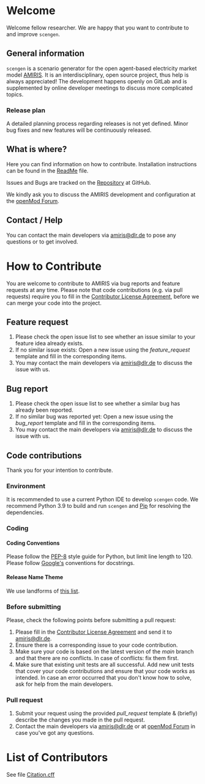<!-- SPDX-FileCopyrightText: 2023 German Aerospace Center <amiris@dlr.de>

SPDX-License-Identifier: CC0-1.0 -->

# Welcome
Welcome fellow researcher.
We are happy that you want to contribute to and improve `scengen`.

## General information
`scengen` is a scenario generator for the open agent-based electricity market model [AMIRIS](https://gitlab.com/dlr-ve/esy/amiris/amiris/-/wikis/home).
It is an interdisciplinary, open source project, thus help is always appreciated!
The development happens openly on GitLab and is supplemented by online developer meetings to discuss more complicated topics.

### Release plan
A detailed planning process regarding releases is not yet defined.
Minor bug fixes and new features will be continuously released.

## What is where?
Here you can find information on how to contribute.
Installation instructions can be found in the [ReadMe](README.md) file.

Issues and Bugs are tracked on the [Repository](https://github.com/FEAT-ML/scenario-generator/issues) at GitHub.

We kindly ask you to discuss the AMIRIS development and configuration at the [openMod Forum](https://forum.openmod.org/tag/amiris).

## Contact / Help
You can contact the main developers via [amiris@dlr.de](mailto:amiris@dlr.de) to pose any questions or to get involved.

# How to Contribute
You are welcome to contribute to AMIRIS via bug reports and feature requests at any time.
Please note that code contributions (e.g. via pull requests) require you to fill in the [Contributor License Agreement](CLA.md), before we can merge your code into the project.

## Feature request
1. Please check the open issue list to see whether an issue similar to your feature idea already exists.
2. If no similar issue exists: Open a new issue using the *feature_request* template and fill in the corresponding items.
3. You may contact the main developers via [amiris@dlr.de](mailto:amiris@dlr.de) to discuss the issue with us.

## Bug report
1. Please check the open issue list to see whether a similar bug has already been reported.
2. If no similar bug was reported yet: Open a new issue using the *bug_report* template and fill in the corresponding items.
3. You may contact the main developers via [amiris@dlr.de](mailto:amiris@dlr.de) to discuss the issue with us.

## Code contributions
Thank you for your intention to contribute.

### Environment
It is recommended to use a current Python IDE to develop `scengen` code.
We recommend Python 3.9 to build and run `scengen` and [Pip](https://pypi.org/) for resolving the dependencies.

### Coding
#### Coding Conventions
Please follow the [PEP-8](https://peps.python.org/pep-0008/) style guide for Python, but limit line length to 120.
Please follow [Google's](https://google.github.io/styleguide/pyguide.html#38-comments-and-docstrings) conventions for docstrings.

#### Release Name Theme
We use landforms of [this list](https://en.wikipedia.org/wiki/Glossary_of_landforms#Landforms,_alphabetic). 

### Before submitting
Please, check the following points before submitting a pull request:
1. Please fill in the [Contributor License Agreement](CLA.md) and send it to [amiris@dlr.de](mailto:amiris@dlr.de).
1. Ensure there is a corresponding issue to your code contribution.
1. Make sure your code is based on the latest version of the *main* branch and that there are no conflicts. In case of conflicts: fix them first.
1. Make sure that existing unit tests are all successful. Add new unit tests that cover your code contributions and ensure that your code works as intended. In case an error occurred that you don't know how to solve, ask for help from the main developers.

### Pull request
1. Submit your request using the provided *pull_request* template & (briefly) describe the changes you made in the pull request.
1. Contact the main developers via [amiris@dlr.de](mailto:amiris@dlr.de) or at [openMod Forum](https://forum.openmod.org/tag/amiris) in case you've got any questions.

# List of Contributors
See file [Citation.cff](CITATION.cff)
